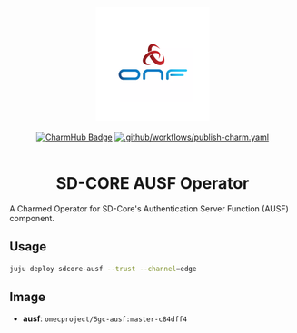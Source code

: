 <div align="center">
  <img src="./icon.svg" alt="ONF Icon" width="200" height="200">
</div>
<br/>
<div align="center">
  <a href="https://charmhub.io/sdcore-ausf"><img src="https://charmhub.io/sdcore-ausf/badge.svg" alt="CharmHub Badge"></a>
  <a href="https://github.com/canonical/sdcore-ausf-operator/actions/workflows/publish-charm.yaml">
    <img src="https://github.com/canonical/sdcore-ausf-operator/actions/workflows/publish-charm.yaml/badge.svg?branch=main" alt=".github/workflows/publish-charm.yaml">
  </a>
  <br/>
  <br/>
  <h1>SD-CORE AUSF Operator</h1>
</div>

A Charmed Operator for SD-Core's Authentication Server Function (AUSF) component. 

## Usage

```bash
juju deploy sdcore-ausf --trust --channel=edge
```

## Image

- **ausf**: `omecproject/5gc-ausf:master-c84dff4`
